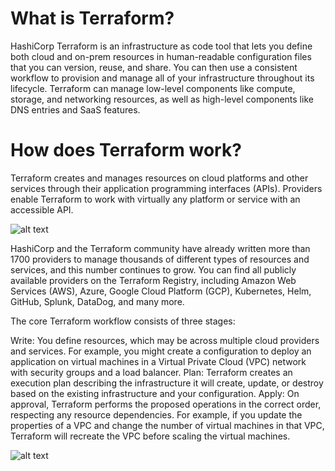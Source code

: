 # What is Terraform?

HashiCorp Terraform is an infrastructure as code tool that lets you define both cloud and on-prem
resources in human-readable configuration files that you can version, reuse, and share. You can 
then use a consistent workflow to provision and manage all of your infrastructure throughout its 
lifecycle. Terraform can manage low-level components like compute, storage, and networking resources,
as well as high-level components like DNS entries and SaaS features.

# How does Terraform work?

Terraform creates and manages resources on cloud platforms and other services through their application 
programming interfaces (APIs). Providers enable Terraform to work with virtually any platform or service 
with an accessible API.

![alt text](https://content.hashicorp.com/api/assets?product=terraform&version=refs%2Fheads%2Fv1.3&asset=website%2Fimg%2Fdocs%2Fintro-terraform-apis.png&width=2048&height=644)

HashiCorp and the Terraform community have already written more than 1700 providers to manage thousands of different types of resources and services, and this number continues to grow. You can find all publicly available providers on the Terraform Registry, including Amazon Web Services (AWS), Azure, Google Cloud Platform (GCP), Kubernetes, Helm, GitHub, Splunk, DataDog, and many more.

The core Terraform workflow consists of three stages:

Write: You define resources, which may be across multiple cloud providers and services. For example, you might create a configuration to deploy an application on virtual machines in a Virtual Private Cloud (VPC) network with security groups and a load balancer.
Plan: Terraform creates an execution plan describing the infrastructure it will create, update, or destroy based on the existing infrastructure and your configuration.
Apply: On approval, Terraform performs the proposed operations in the correct order, respecting any resource dependencies. For example, if you update the properties of a VPC and change the number of virtual machines in that VPC, Terraform will recreate the VPC before scaling the virtual machines.

![alt text](https://content.hashicorp.com/api/assets?product=terraform&version=refs%2Fheads%2Fv1.3&asset=website%2Fimg%2Fdocs%2Fintro-terraform-workflow.png&width=2038&height=1773)

